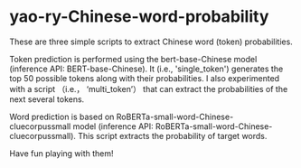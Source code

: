 # yao-ry-Chinese-word-probability

These are three simple scripts to extract Chinese word (token) probabilities.

Token prediction is performed using the bert-base-Chinese model (inference API: BERT-base-Chinese). It (i.e., 'single_token') generates the top 50 possible tokens along with their probabilities. I also experimented with a script （i.e.， ‘multi_token’） that can extract the probabilities of the next several tokens.

Word prediction is based on RoBERTa-small-word-Chinese-cluecorpussmall model (inference API: RoBERTa-small-word-Chinese-cluecorpussmall). This script extracts the probability of target words.

Have fun playing with them!
